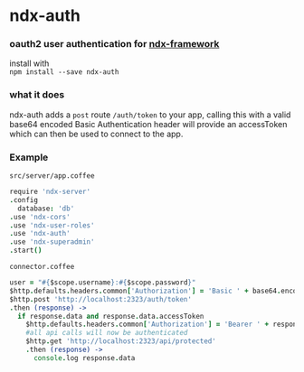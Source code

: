# ndx-auth
### oauth2 user authentication for [ndx-framework](https://github.com/ndxbxrme/ndx-framework)
install with  
`npm install --save ndx-auth`
### what it does
ndx-auth adds a `post` route `/auth/token` to your app, calling this with a valid base64 encoded Basic Authentication header will provide an accessToken which can then be used to connect to the app.
### Example
`src/server/app.coffee`
```coffeescript
require 'ndx-server'
.config
  database: 'db'
.use 'ndx-cors'
.use 'ndx-user-roles'
.use 'ndx-auth'
.use 'ndx-superadmin'
.start()
```
`connector.coffee`
```coffeescript
user = "#{$scope.username}:#{$scope.password}"
$http.defaults.headers.common['Authorization'] = 'Basic ' + base64.encode(user)
$http.post 'http://localhost:2323/auth/token'
.then (response) ->
  if response.data and response.data.accessToken
    $http.defaults.headers.common['Authorization'] = 'Bearer ' + response.data.accessToken
    #all api calls will now be authenticated
    $http.get 'http://localhost:2323/api/protected'
    .then (response) ->
      console.log response.data
```